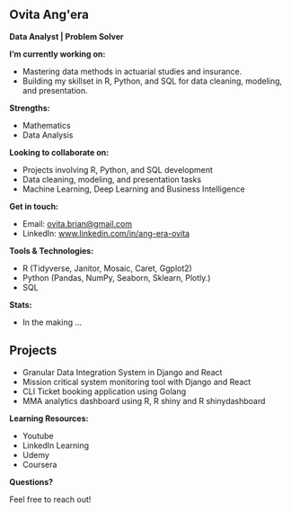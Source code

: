 ## Ovita Ang'era

**Data Analyst | Problem Solver**

**I’m currently working on:**

* Mastering data methods in actuarial studies and insurance.
* Building my skillset in R, Python, and SQL for data cleaning, modeling, and presentation.

**Strengths:**

* Mathematics
* Data Analysis

**Looking to collaborate on:**

* Projects involving R, Python, and SQL development 
* Data cleaning, modeling, and presentation tasks
* Machine Learning, Deep Learning and Business Intelligence

**Get in touch:**

* Email: ovita.brian@gmail.com
* LinkedIn: www.linkedin.com/in/ang-era-ovita

**Tools & Technologies:**
* R (Tidyverse, Janitor, Mosaic, Caret, Ggplot2)
* Python (Pandas, NumPy, Seaborn, Sklearn, Plotly.)
* SQL

**Stats:**

  * In the making ...


## Projects

* Granular Data Integration System in Django and React
* Mission critical system monitoring tool with Django and React
* CLI Ticket booking application using Golang
* MMA analytics dashboard using R, R shiny and R shinydashboard

**Learning Resources:**

* Youtube
* LinkedIn Learning
* Udemy
* Coursera

**Questions?**

Feel free to reach out!

<!---
ovita-angera/ovita-angera is a ✨ special ✨ repository because its `README.md` (this file) appears on your GitHub profile.
You can click the Preview link to take a look at your changes.
--->
